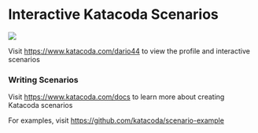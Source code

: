 # Interactive Katacoda Scenarios

[![](http://shields.katacoda.com/katacoda/dario44/count.svg)](https://www.katacoda.com/dario44 "Get your profile on Katacoda.com")

Visit https://www.katacoda.com/dario44 to view the profile and interactive scenarios

### Writing Scenarios
Visit https://www.katacoda.com/docs to learn more about creating Katacoda scenarios

For examples, visit https://github.com/katacoda/scenario-example
